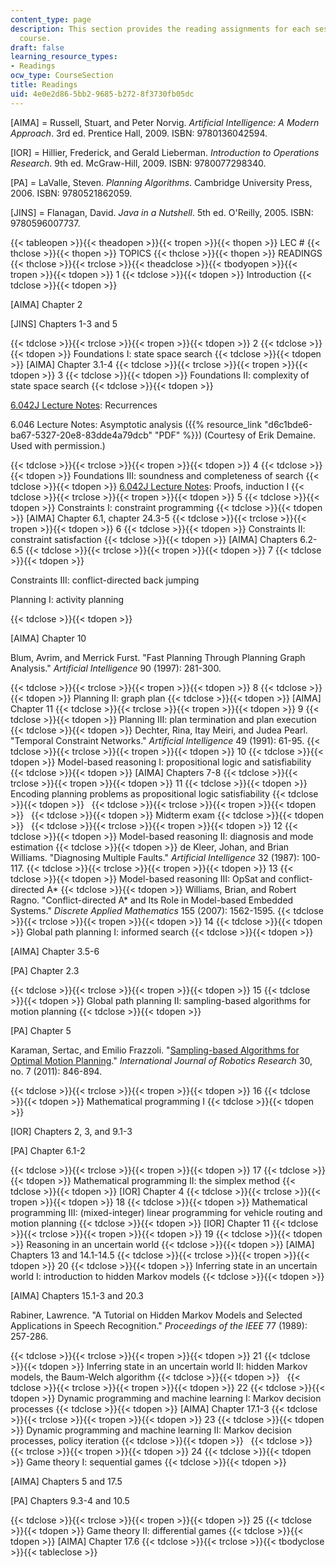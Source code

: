 ```yaml
---
content_type: page
description: This section provides the reading assignments for each session of the
  course.
draft: false
learning_resource_types:
- Readings
ocw_type: CourseSection
title: Readings
uid: 4e0e2d86-5bb2-9685-b272-8f3730fb05dc
---
```

\[AIMA\] = Russell, Stuart, and Peter Norvig. *Artificial Intelligence: A Modern Approach*. 3rd ed. Prentice Hall, 2009. ISBN: 9780136042594.

\[IOR\] = Hillier, Frederick, and Gerald Lieberman. *Introduction to Operations Research*. 9th ed. McGraw-Hill, 2009. ISBN: 9780077298340.

\[PA\] = LaValle, Steven. *Planning Algorithms*. Cambridge University Press, 2006. ISBN: 9780521862059.

\[JINS\] = Flanagan, David. *Java in a Nutshell*. 5th ed. O'Reilly, 2005. ISBN: 9780596007737.

{{< tableopen >}}{{< theadopen >}}{{< tropen >}}{{< thopen >}}
LEC #
{{< thclose >}}{{< thopen >}}
TOPICS
{{< thclose >}}{{< thopen >}}
READINGS
{{< thclose >}}{{< trclose >}}{{< theadclose >}}{{< tbodyopen >}}{{< tropen >}}{{< tdopen >}}
1
{{< tdclose >}}{{< tdopen >}}
Introduction
{{< tdclose >}}{{< tdopen >}}

\[AIMA\] Chapter 2

\[JINS\] Chapters 1-3 and 5

{{< tdclose >}}{{< trclose >}}{{< tropen >}}{{< tdopen >}}
2
{{< tdclose >}}{{< tdopen >}}
Foundations I: state space search
{{< tdclose >}}{{< tdopen >}}
\[AIMA\] Chapter 3.1-4
{{< tdclose >}}{{< trclose >}}{{< tropen >}}{{< tdopen >}}
3
{{< tdclose >}}{{< tdopen >}}
Foundations II: complexity of state space search
{{< tdclose >}}{{< tdopen >}}

[6.042J Lecture Notes](https://ocw.mit.edu/courses/6-042j-mathematics-for-computer-science-fall-2010/pages/readings/): Recurrences

6.046 Lecture Notes: Asymptotic analysis ({{% resource_link "d6c1bde6-ba67-5327-20e8-83dde4a79dcb" "PDF" %}}) (Courtesy of Erik Demaine. Used with permission.)

{{< tdclose >}}{{< trclose >}}{{< tropen >}}{{< tdopen >}}
4
{{< tdclose >}}{{< tdopen >}}
Foundations III: soundness and completeness of search
{{< tdclose >}}{{< tdopen >}}
[6.042J Lecture Notes](https://ocw.mit.edu/courses/6-042j-mathematics-for-computer-science-fall-2010/pages/readings/): Proofs, induction I
{{< tdclose >}}{{< trclose >}}{{< tropen >}}{{< tdopen >}}
5
{{< tdclose >}}{{< tdopen >}}
Constraints I: constraint programming
{{< tdclose >}}{{< tdopen >}}
\[AIMA\] Chapter 6.1, chapter 24.3-5
{{< tdclose >}}{{< trclose >}}{{< tropen >}}{{< tdopen >}}
6
{{< tdclose >}}{{< tdopen >}}
Constraints II: constraint satisfaction
{{< tdclose >}}{{< tdopen >}}
\[AIMA\] Chapters 6.2-6.5
{{< tdclose >}}{{< trclose >}}{{< tropen >}}{{< tdopen >}}
7
{{< tdclose >}}{{< tdopen >}}

Constraints III: conflict-directed back jumping

Planning I: activity planning

{{< tdclose >}}{{< tdopen >}}

\[AIMA\] Chapter 10

Blum, Avrim, and Merrick Furst. "Fast Planning Through Planning Graph Analysis." *Artificial Intelligence* 90 (1997): 281-300.

{{< tdclose >}}{{< trclose >}}{{< tropen >}}{{< tdopen >}}
8
{{< tdclose >}}{{< tdopen >}}
Planning II: graph plan
{{< tdclose >}}{{< tdopen >}}
\[AIMA\] Chapter 11
{{< tdclose >}}{{< trclose >}}{{< tropen >}}{{< tdopen >}}
9
{{< tdclose >}}{{< tdopen >}}
Planning III: plan termination and plan execution
{{< tdclose >}}{{< tdopen >}}
Dechter, Rina, Itay Meiri, and Judea Pearl. "Temporal Constraint Networks." *Artificial Intelligence* 49 (1991): 61-95.
{{< tdclose >}}{{< trclose >}}{{< tropen >}}{{< tdopen >}}
10
{{< tdclose >}}{{< tdopen >}}
Model-based reasoning I: propositional logic and satisfiability
{{< tdclose >}}{{< tdopen >}}
\[AIMA\] Chapters 7-8
{{< tdclose >}}{{< trclose >}}{{< tropen >}}{{< tdopen >}}
11
{{< tdclose >}}{{< tdopen >}}
Encoding planning problems as propositional logic satisfiability
{{< tdclose >}}{{< tdopen >}}
 
{{< tdclose >}}{{< trclose >}}{{< tropen >}}{{< tdopen >}}
 
{{< tdclose >}}{{< tdopen >}}
Midterm exam
{{< tdclose >}}{{< tdopen >}}
 
{{< tdclose >}}{{< trclose >}}{{< tropen >}}{{< tdopen >}}
12
{{< tdclose >}}{{< tdopen >}}
Model-based reasoning II: diagnosis and mode estimation
{{< tdclose >}}{{< tdopen >}}
de Kleer, Johan, and Brian Williams. "Diagnosing Multiple Faults." *Artificial Intelligence* 32 (1987): 100-117.
{{< tdclose >}}{{< trclose >}}{{< tropen >}}{{< tdopen >}}
13
{{< tdclose >}}{{< tdopen >}}
Model-based reasoning III: OpSat and conflict-directed A\*
{{< tdclose >}}{{< tdopen >}}
Williams, Brian, and Robert Ragno. "Conflict-directed A\* and Its Role in Model-based Embedded Systems." *Discrete Applied Mathematics* 155 (2007): 1562-1595.
{{< tdclose >}}{{< trclose >}}{{< tropen >}}{{< tdopen >}}
14
{{< tdclose >}}{{< tdopen >}}
Global path planning I: informed search
{{< tdclose >}}{{< tdopen >}}

\[AIMA\] Chapter 3.5-6

\[PA\] Chapter 2.3

{{< tdclose >}}{{< trclose >}}{{< tropen >}}{{< tdopen >}}
15
{{< tdclose >}}{{< tdopen >}}
Global path planning II: sampling-based algorithms for motion planning
{{< tdclose >}}{{< tdopen >}}

\[PA\] Chapter 5

Karaman, Sertac, and Emilio Frazzoli. "[Sampling-based Algorithms for Optimal Motion Planning](http://arxiv.org/abs/1105.1186)." *International Journal of Robotics Research* 30, no. 7 (2011): 846-894.

{{< tdclose >}}{{< trclose >}}{{< tropen >}}{{< tdopen >}}
16
{{< tdclose >}}{{< tdopen >}}
Mathematical programming I
{{< tdclose >}}{{< tdopen >}}

\[IOR\] Chapters 2, 3, and 9.1-3

\[PA\] Chapter 6.1-2

{{< tdclose >}}{{< trclose >}}{{< tropen >}}{{< tdopen >}}
17
{{< tdclose >}}{{< tdopen >}}
Mathematical programming II: the simplex method
{{< tdclose >}}{{< tdopen >}}
\[IOR\] Chapter 4
{{< tdclose >}}{{< trclose >}}{{< tropen >}}{{< tdopen >}}
18
{{< tdclose >}}{{< tdopen >}}
Mathematical programming III: (mixed-integer) linear programming for vehicle routing and motion planning
{{< tdclose >}}{{< tdopen >}}
\[IOR\] Chapter 11
{{< tdclose >}}{{< trclose >}}{{< tropen >}}{{< tdopen >}}
19
{{< tdclose >}}{{< tdopen >}}
Reasoning in an uncertain world
{{< tdclose >}}{{< tdopen >}}
\[AIMA\] Chapters 13 and 14.1-14.5
{{< tdclose >}}{{< trclose >}}{{< tropen >}}{{< tdopen >}}
20
{{< tdclose >}}{{< tdopen >}}
Inferring state in an uncertain world I: introduction to hidden Markov models
{{< tdclose >}}{{< tdopen >}}

\[AIMA\] Chapters 15.1-3 and 20.3

Rabiner, Lawrence. "A Tutorial on Hidden Markov Models and Selected Applications in Speech Recognition." *Proceedings of the IEEE* 77 (1989): 257-286.

{{< tdclose >}}{{< trclose >}}{{< tropen >}}{{< tdopen >}}
21
{{< tdclose >}}{{< tdopen >}}
Inferring state in an uncertain world II: hidden Markov models, the Baum-Welch algorithm
{{< tdclose >}}{{< tdopen >}}
 
{{< tdclose >}}{{< trclose >}}{{< tropen >}}{{< tdopen >}}
22
{{< tdclose >}}{{< tdopen >}}
Dynamic programming and machine learning I: Markov decision processes
{{< tdclose >}}{{< tdopen >}}
\[AIMA\] Chapter 17.1-3
{{< tdclose >}}{{< trclose >}}{{< tropen >}}{{< tdopen >}}
23
{{< tdclose >}}{{< tdopen >}}
Dynamic programming and machine learning II: Markov decision processes, policy iteration
{{< tdclose >}}{{< tdopen >}}
 
{{< tdclose >}}{{< trclose >}}{{< tropen >}}{{< tdopen >}}
24
{{< tdclose >}}{{< tdopen >}}
Game theory I: sequential games
{{< tdclose >}}{{< tdopen >}}

\[AIMA\] Chapters 5 and 17.5

\[PA\] Chapters 9.3-4 and 10.5

{{< tdclose >}}{{< trclose >}}{{< tropen >}}{{< tdopen >}}
25
{{< tdclose >}}{{< tdopen >}}
Game theory II: differential games
{{< tdclose >}}{{< tdopen >}}
\[AIMA\] Chapter 17.6
{{< tdclose >}}{{< trclose >}}{{< tbodyclose >}}{{< tableclose >}}